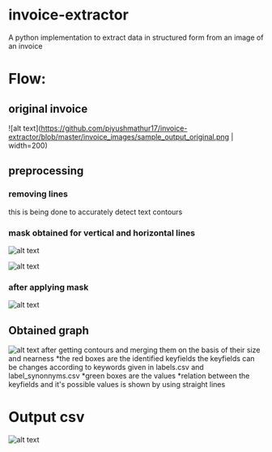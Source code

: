 # invoice-extractor
A python implementation to extract data in structured form from an image of an invoice

# Flow:
## original invoice 
![alt text](https://github.com/piyushmathur17/invoice-extractor/blob/master/invoice_images/sample_output_original.png | width=200)

## preprocessing

### removing lines
this is being done to accurately detect text contours

### mask obtained for vertical and horizontal lines
![alt text](https://github.com/piyushmathur17/invoice-extractor/blob/master/invoice_images/X_lines.jpg)

![alt text](https://github.com/piyushmathur17/invoice-extractor/blob/master/invoice_images/Y_lines.jpg)

### after applying mask
![alt text](https://github.com/piyushmathur17/invoice-extractor/blob/master/invoice_images/lines_removed.jpg)

## Obtained graph
![alt text](https://github.com/piyushmathur17/invoice-extractor/blob/master/invoice_images/graph.jpg)
after getting contours and merging them on the basis of their size and nearness
*the red boxes are the identified keyfields
 the keyfields can be changes according to keywords given in labels.csv and label_synonnyms.csv
*green boxes are the values
*relation between the keyfields and it's possible values is shown by using straight lines

# Output csv
![alt text](https://github.com/piyushmathur17/invoice-extractor/blob/master/invoice_images/output.png)

